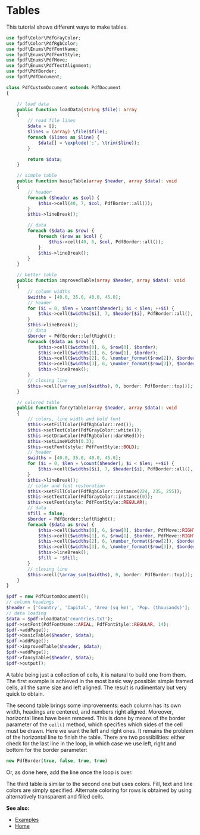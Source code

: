 # Tables

This tutorial shows different ways to make tables.

```php
use fpdf\Color\PdfGrayColor;
use fpdf\Color\PdfRgbColor;
use fpdf\Enums\PdfFontName;
use fpdf\Enums\PdfFontStyle;
use fpdf\Enums\PdfMove;
use fpdf\Enums\PdfTextAlignment;
use fpdf\PdfBorder;
use fpdf\PdfDocument;

class PdfCustomDocument extends PdfDocument
{

    // load data
    public function loadData(string $file): array
    {
        // read file lines
        $data = [];
        $lines = (array) \file($file);
        foreach ($lines as $line) {
            $data[] = \explode(';', \trim($line));
        }

        return $data;
    }

    // simple table
    public function basicTable(array $header, array $data): void
    {
        // header
        foreach ($header as $col) {
            $this->cell(40, 7, $col, PdfBorder::all());
        }
        $this->lineBreak();

        // data
        foreach ($data as $row) {
            foreach ($row as $col) {
                $this->cell(40, 6, $col, PdfBorder::all());
            }
            $this->lineBreak();
        }
    }

    // better table
    public function improvedTable(array $header, array $data): void
    {
        // column widths
        $widths = [40.0, 35.0, 40.0, 45.0];
        // header
        for ($i = 0, $len = \count($header); $i < $len; ++$i) {
            $this->cell($widths[$i], 7, $header[$i], PdfBorder::all(), align: PdfTextAlignment::CENTER);
        }
        $this->lineBreak();
        // data
        $border = PdfBorder::leftRight();
        foreach ($data as $row) {
            $this->cell($widths[0], 6, $row[0], $border);
            $this->cell($widths[1], 6, $row[1], $border);
            $this->cell($widths[2], 6, \number_format($row[2]), $border, align: PdfTextAlignment::RIGHT);
            $this->cell($widths[3], 6, \number_format($row[3]), $border, align: PdfTextAlignment::RIGHT);
            $this->lineBreak();
        }
        // closing line
        $this->cell(\array_sum($widths), 0, border: PdfBorder::top());
    }

    // colored table
    public function fancyTable(array $header, array $data): void
    {
        // colors, line width and bold font
        $this->setFillColor(PdfRgbColor::red());
        $this->setTextColor(PdfGrayColor::white());
        $this->setDrawColor(PdfRgbColor::darkRed());
        $this->setLineWidth(0.3);
        $this->setFont(style: PdfFontStyle::BOLD);
        // header
        $widths = [40.0, 35.0, 40.0, 45.0];
        for ($i = 0, $len = \count($header); $i < $len; ++$i) {
            $this->cell($widths[$i], 7, $header[$i], PdfBorder::all(), align: PdfTextAlignment::CENTER, fill: true);
        }
        $this->lineBreak();
        // color and font restoration
        $this->setFillColor(PdfRgbColor::instance(224, 235, 255));
        $this->setTextColor(PdfGrayColor::instance(0));
        $this->setFont(style: PdfFontStyle::REGULAR);
        // data
        $fill = false;
        $border = PdfBorder::leftRight();
        foreach ($data as $row) {
            $this->cell($widths[0], 6, $row[0], $border, PdfMove::RIGHT, PdfTextAlignment::LEFT, $fill);
            $this->cell($widths[1], 6, $row[1], $border, PdfMove::RIGHT, PdfTextAlignment::LEFT, $fill);
            $this->cell($widths[2], 6, \number_format($row[2]), $border, PdfMove::RIGHT, PdfTextAlignment::RIGHT, $fill);
            $this->cell($widths[3], 6, \number_format($row[3]), $border, PdfMove::RIGHT, PdfTextAlignment::RIGHT, $fill);
            $this->lineBreak();
            $fill = !$fill;
        }
        // closing line
        $this->cell(\array_sum($widths), 0, border: PdfBorder::top());
    }
}

$pdf = new PdfCustomDocument();
// column headings
$header = ['Country', 'Capital', 'Area (sq km)', 'Pop. (thousands)'];
// data loading
$data = $pdf->loadData('countries.txt');
$pdf->setFont(PdfFontName::ARIAL, PdfFontStyle::REGULAR, 14);
$pdf->addPage();
$pdf->basicTable($header, $data);
$pdf->addPage();
$pdf->improvedTable($header, $data);
$pdf->addPage();
$pdf->fancyTable($header, $data);
$pdf->output();
```

A table being just a collection of cells, it is natural to build one from them.
The first example is achieved in the most basic way possible: simple framed
cells, all the same size and left aligned. The result is rudimentary but
very quick to obtain.

The second table brings some improvements: each column has its own width,
headings are centered, and numbers right aligned. Moreover, horizontal lines
have been removed. This is done by means of the border parameter of the
`cell()` method, which specifies which sides of the cell must be drawn. Here we
want the left and right ones. It remains the problem of the horizontal line to
finish the table. There are two possibilities: either check for the last line
in the loop, in which case we use left, right and bottom for the border
parameter:

```php
new PdfBorder(true, false, true, true)
```

Or, as done here, add the line once the loop is over.

The third table is similar to the second one but uses colors. Fill, text and
line colors are simply specified. Alternate coloring for rows is obtained by
using alternatively transparent and filled cells.

**See also:**

- [Examples](examples.md)
- [Home](../README.md)
